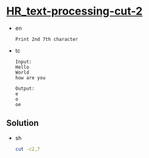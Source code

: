 # [HR_text-processing-cut-2](https://www.hackerrank.com/challenges/text-processing-cut-2)

* en

  ```en
  Print 2nd 7th character
  ```

* tc

  ```tc
  Input:
  Hello
  World
  how are you

  Output:
  e
  o
  oe
  ```

## Solution

* sh

  ```sh
  cut -c2,7
  ```
